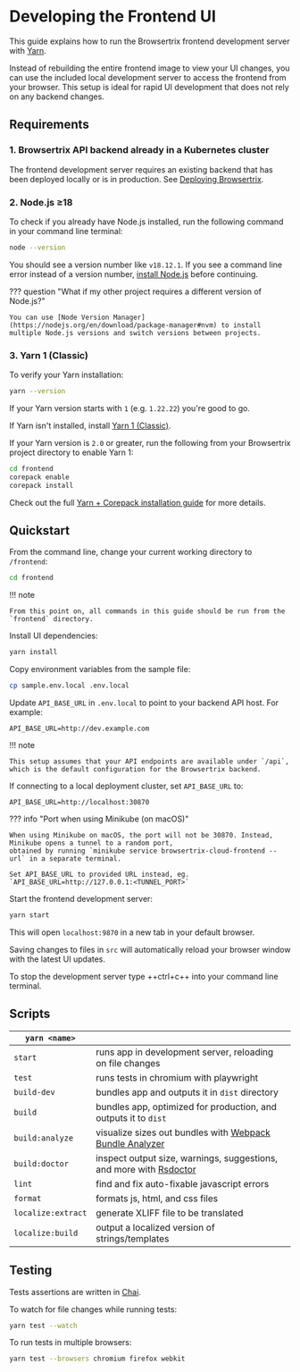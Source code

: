 # Developing the Frontend UI

This guide explains how to run the Browsertrix frontend development server with [Yarn](https://classic.yarnpkg.com).

Instead of rebuilding the entire frontend image to view your UI changes, you can use the included local development server to access the frontend from your browser. This setup is ideal for rapid UI development that does not rely on any backend changes.

## Requirements

### 1. Browsertrix API backend already in a Kubernetes cluster

The frontend development server requires an existing backend that has been deployed locally or is in production. See [Deploying Browsertrix](../deploy/index.md).

### 2. Node.js ≥18

To check if you already have Node.js installed, run the following command in your command line terminal:

```sh
node --version
```

You should see a version number like `v18.12.1`. If you see a command line error instead of a version number, [install Node.js](https://nodejs.org/en/download/package-manager) before continuing.

??? question "What if my other project requires a different version of Node.js?"

    You can use [Node Version Manager](https://nodejs.org/en/download/package-manager#nvm) to install multiple Node.js versions and switch versions between projects.

### 3. Yarn 1 (Classic)
To verify your Yarn installation:

```sh
yarn --version
```

If your Yarn version starts with `1` (e.g. `1.22.22`) you're good to go.

If Yarn isn't installed, install [Yarn 1 (Classic)](https://classic.yarnpkg.com/en/docs/install#mac-stable).

If your Yarn version is `2.0` or greater, run the following from your Browsertrix project directory to enable Yarn 1:


```sh
cd frontend
corepack enable
corepack install
```

Check out the full [Yarn + Corepack installation guide](https://yarnpkg.com/corepack) for more details.


## Quickstart

From the command line, change your current working directory to `/frontend`:

```sh
cd frontend
```

!!! note

    From this point on, all commands in this guide should be run from the `frontend` directory.

Install UI dependencies:

```sh
yarn install
```

Copy environment variables from the sample file:

```sh
cp sample.env.local .env.local
```

Update `API_BASE_URL` in `.env.local` to point to your backend API host. For example:

```
API_BASE_URL=http://dev.example.com
```

!!! note

    This setup assumes that your API endpoints are available under `/api`, which is the default configuration for the Browsertrix backend.

If connecting to a local deployment cluster, set `API_BASE_URL` to:

```
API_BASE_URL=http://localhost:30870
```

??? info "Port when using Minikube (on macOS)"

    When using Minikube on macOS, the port will not be 30870. Instead, Minikube opens a tunnel to a random port,
    obtained by running `minikube service browsertrix-cloud-frontend --url` in a separate terminal.

    Set API_BASE_URL to provided URL instead, eg. `API_BASE_URL=http://127.0.0.1:<TUNNEL_PORT>`

Start the frontend development server:

```sh
yarn start
```

This will open `localhost:9870` in a new tab in your default browser.

Saving changes to files in `src` will automatically reload your browser window with the latest UI updates.

To stop the development server type ++ctrl+c++ into your command line terminal.

## Scripts

| `yarn <name>`      |                                                                                                                   |
| ------------------ | ------------------------------------------------------------------------------------------------------------------|
| `start`            | runs app in development server, reloading on file changes                                                         |
| `test`             | runs tests in chromium with playwright                                                                            |
| `build-dev`        | bundles app and outputs it in `dist` directory                                                                    |
| `build`            | bundles app, optimized for production, and outputs it to `dist`                                                   |
| `build:analyze`    | visualize sizes out bundles with [Webpack Bundle Analyzer](https://www.npmjs.com/package/webpack-bundle-analyzer) |
| `build:doctor`     | inspect output size, warnings, suggestions, and more with [Rsdoctor](https://rsdoctor.dev/)                       |
| `lint`             | find and fix auto-fixable javascript errors                                                                       |
| `format`           | formats js, html, and css files                                                                                   |
| `localize:extract` | generate XLIFF file to be translated                                                                              |
| `localize:build`   | output a localized version of strings/templates                                                                   |

## Testing

Tests assertions are written in [Chai](https://www.chaijs.com/api/bdd/).

To watch for file changes while running tests:

```sh
yarn test --watch
```

To run tests in multiple browsers:

```sh
yarn test --browsers chromium firefox webkit
```
